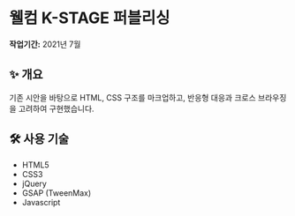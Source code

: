 # 웰컴 K-STAGE 퍼블리싱

**작업기간:** 2021년 7월 

## ✨ 개요

기존 시안을 바탕으로 HTML, CSS 구조를 마크업하고, 반응형 대응과 크로스 브라우징을 고려하여 구현했습니다.

## 🛠 사용 기술

- HTML5
- CSS3
- jQuery
- GSAP (TweenMax)
- Javascript